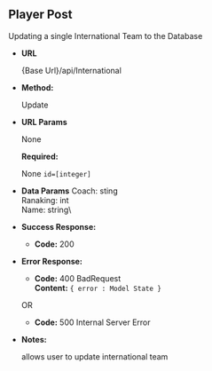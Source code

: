 **Player Post**
----
 Updating a single International Team to the Database

* **URL**

  {Base Url}/api/International

* **Method:**
  
  Update

  
*  **URL Params**

    None

   **Required:**
    
    None
   `id=[integer]`

* **Data Params**
   Coach: sting\
   Ranaking: int\
   Name: string\
   
* **Success Response:**
  
  * **Code:** 200 <br />
 
* **Error Response:**

  * **Code:** 400 BadRequest <br />
    **Content:** `{ error : Model State }`

  OR

  * **Code:** 500 Internal Server Error 

* **Notes:**

  allows user to update international team 